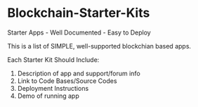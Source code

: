 # Blockchain-Starter-Kits
Starter Apps - Well Documented - Easy to Deploy

This is a list of SIMPLE, well-supported blockchian based apps. 

Each Starter Kit Should Include:

1. Description of app and support/forum info
2. Link to Code Bases/Source Codes
3. Deployment Instructions
4. Demo of running app

